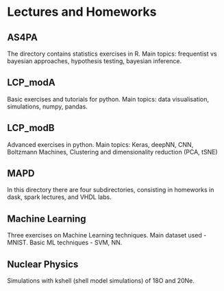 # Lectures and Homeworks 

## AS4PA 

The directory contains statistics exercises in R. 
Main topics: frequentist vs bayesian approaches, hypothesis testing, bayesian inference. 

## LCP_modA 

Basic exercises and tutorials for python. 
Main topics: data visualisation, simulations, numpy, pandas. 

## LCP_modB

Advanced exercises in python. 
Main topics: Keras, deepNN, CNN, Boltzmann Machines, Clustering and dimensionality reduction (PCA, tSNE)

## MAPD 

In this directory there are four subdirectories, consisting in homeworks in dask, spark lectures, and VHDL labs. 

## Machine Learning

Three exercises on Machine Learning techniques. Main dataset used - MNIST.
Basic ML techniques - SVM, NN. 

## Nuclear Physics

Simulations with kshell (shell model simulations) of 18O and 20Ne.
